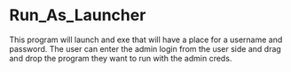 # Run_As_Launcher
This program will launch and exe that will have a place for a username and password. The user can enter the admin login from the user side and drag and drop the program they want to run with the admin creds.
